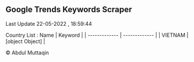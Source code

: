 

## Google Trends Keywords Scraper 
 
Last Update 22-05-2022 , 18:59:44

Country List :
 Name  | Keyword |
| ------------- | ------------- |
| VIETNAM | [object Object] |



© Abdul Muttaqin 
